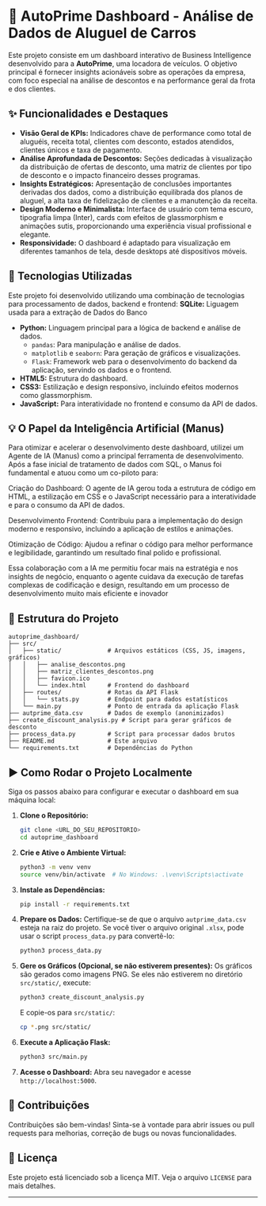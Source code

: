 # 🚗 AutoPrime Dashboard - Análise de Dados de Aluguel de Carros

Este projeto consiste em um dashboard interativo de Business Intelligence desenvolvido para a **AutoPrime**, uma locadora de veículos. O objetivo principal é fornecer insights acionáveis sobre as operações da empresa, com foco especial na análise de descontos e na performance geral da frota e dos clientes.

## ✨ Funcionalidades e Destaques

-   **Visão Geral de KPIs:** Indicadores chave de performance como total de aluguéis, receita total, clientes com desconto, estados atendidos, clientes únicos e taxa de pagamento.
-   **Análise Aprofundada de Descontos:** Seções dedicadas à visualização da distribuição de ofertas de desconto, uma matriz de clientes por tipo de desconto e o impacto financeiro desses programas.
-   **Insights Estratégicos:** Apresentação de conclusões importantes derivadas dos dados, como a distribuição equilibrada dos planos de aluguel, a alta taxa de fidelização de clientes e a manutenção da receita.
-   **Design Moderno e Minimalista:** Interface de usuário com tema escuro, tipografia limpa (Inter), cards com efeitos de glassmorphism e animações sutis, proporcionando uma experiência visual profissional e elegante.
-   **Responsividade:** O dashboard é adaptado para visualização em diferentes tamanhos de tela, desde desktops até dispositivos móveis.

## 🚀 Tecnologias Utilizadas

Este projeto foi desenvolvido utilizando uma combinação de tecnologias para processamento de dados, backend e frontend:
    **SQLite:** Liguagem usada para a extração de Dados do Banco 
-   **Python:** Linguagem principal para a lógica de backend e análise de dados.
    -   `pandas`: Para manipulação e análise de dados.
    -   `matplotlib` e `seaborn`: Para geração de gráficos e visualizações.
    -   `Flask`: Framework web para o desenvolvimento do backend da aplicação, servindo os dados e o frontend.
-   **HTML5:** Estrutura do dashboard.
-   **CSS3:** Estilização e design responsivo, incluindo efeitos modernos como glassmorphism.
-   **JavaScript:** Para interatividade no frontend e consumo da API de dados.

## 💡 O Papel da Inteligência Artificial (Manus)
Para otimizar e acelerar o desenvolvimento deste dashboard, utilizei um Agente de IA (Manus) como a principal ferramenta de desenvolvimento. Após a fase inicial de tratamento de dados com SQL, o Manus foi fundamental e atuou como um co-piloto para:

Criação do Dashboard: O agente de IA gerou toda a estrutura de código em HTML, a estilização em CSS e o JavaScript necessário para a interatividade e para o consumo da API de dados.

Desenvolvimento Frontend: Contribuiu para a implementação do design moderno e responsivo, incluindo a aplicação de estilos e animações.

Otimização de Código: Ajudou a refinar o código para melhor performance e legibilidade, garantindo um resultado final polido e profissional.

Essa colaboração com a IA me permitiu focar mais na estratégia e nos insights de negócio, enquanto o agente cuidava da execução de tarefas complexas de codificação e design, resultando em um processo de desenvolvimento muito mais eficiente e inovador

## 📁 Estrutura do Projeto

```
autoprime_dashboard/
├── src/
│   ├── static/             # Arquivos estáticos (CSS, JS, imagens, gráficos)
│   │   ├── analise_descontos.png
│   │   ├── matriz_clientes_descontos.png
│   │   ├── favicon.ico
│   │   └── index.html      # Frontend do dashboard
│   ├── routes/             # Rotas da API Flask
│   │   └── stats.py        # Endpoint para dados estatísticos
│   └── main.py             # Ponto de entrada da aplicação Flask
├── autprime_data.csv       # Dados de exemplo (anonimizados)
├── create_discount_analysis.py # Script para gerar gráficos de desconto
├── process_data.py         # Script para processar dados brutos
├── README.md               # Este arquivo
└── requirements.txt        # Dependências do Python
```

## ▶️ Como Rodar o Projeto Localmente

Siga os passos abaixo para configurar e executar o dashboard em sua máquina local:

1.  **Clone o Repositório:**
    ```bash
    git clone <URL_DO_SEU_REPOSITORIO>
    cd autoprime_dashboard
    ```

2.  **Crie e Ative o Ambiente Virtual:**
    ```bash
    python3 -m venv venv
    source venv/bin/activate  # No Windows: .\venv\Scripts\activate
    ```

3.  **Instale as Dependências:**
    ```bash
    pip install -r requirements.txt
    ```

4.  **Prepare os Dados:**
    Certifique-se de que o arquivo `autprime_data.csv` esteja na raiz do projeto. Se você tiver o arquivo original `.xlsx`, pode usar o script `process_data.py` para convertê-lo:
    ```bash
    python3 process_data.py
    ```

5.  **Gere os Gráficos (Opcional, se não estiverem presentes):**
    Os gráficos são gerados como imagens PNG. Se eles não estiverem no diretório `src/static/`, execute:
    ```bash
    python3 create_discount_analysis.py
    ```
    E copie-os para `src/static/`:
    ```bash
    cp *.png src/static/
    ```

6.  **Execute a Aplicação Flask:**
    ```bash
    python3 src/main.py
    ```

7.  **Acesse o Dashboard:**
    Abra seu navegador e acesse `http://localhost:5000`.

## 🤝 Contribuições

Contribuições são bem-vindas! Sinta-se à vontade para abrir issues ou pull requests para melhorias, correção de bugs ou novas funcionalidades.

## 📄 Licença

Este projeto está licenciado sob a licença MIT. Veja o arquivo `LICENSE` para mais detalhes.

---

